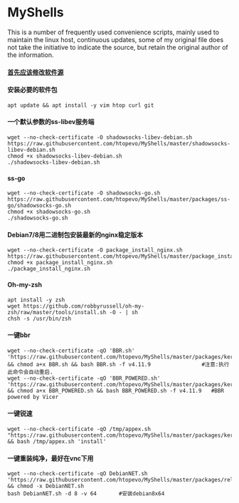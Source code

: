 # MyShells
This is a number of frequently used convenience scripts, mainly used to maintain the linux host, continuous updates, some of my original file does not take the initiative to indicate the source, but retain the original author of the information.

#### [首先应该修改软件源](https://github.com/htopevo/MyShells/blob/master/change_mirror.md)  

#### 安装必要的软件包
```
apt update && apt install -y vim htop curl git 
```
#### 一个默认参数的ss-libev服务端
```
wget --no-check-certificate -O shadowsocks-libev-debian.sh https://raw.githubusercontent.com/htopevo/MyShells/master/shadowsocks-libev-debian.sh
chmod +x shadowsocks-libev-debian.sh
./shadowsocks-libev-debian.sh
```
#### ss-go 
```
wget --no-check-certificate -O shadowsocks-go.sh https://raw.githubusercontent.com/htopevo/MyShells/master/packages/ss-go/shadowsocks-go.sh
chmod +x shadowsocks-go.sh
./shadowsocks-go.sh
```
#### Debian7/8用二进制包安装最新的nginx稳定版本
```
wget --no-check-certificate -O package_install_nginx.sh https://raw.githubusercontent.com/htopevo/MyShells/master/package_install_nginx.sh
chmod +x package_install_nginx.sh
./package_install_nginx.sh
```
#### Oh-my-zsh
```
apt install -y zsh 
wget https://github.com/robbyrussell/oh-my-zsh/raw/master/tools/install.sh -O - | sh
chsh -s /usr/bin/zsh
```
#### 一键bbr
```
wget --no-check-certificate -qO 'BBR.sh' 'https://raw.githubusercontent.com/htopevo/MyShells/master/packages/kernels/BBR.sh' && chmod a+x BBR.sh && bash BBR.sh -f v4.11.9                #注意:执行此命令会自动重启.
wget --no-check-certificate -qO 'BBR_POWERED.sh' 'https://raw.githubusercontent.com/htopevo/MyShells/master/packages/kernels/BBR_POWERED.sh' && chmod a+x BBR_POWERED.sh && bash BBR_POWERED.sh -f v4.11.9   #BBR powered by Vicer
```
#### 一键锐速 
```
wget --no-check-certificate -qO /tmp/appex.sh "https://raw.githubusercontent.com/htopevo/MyShells/master/packages/kernels/appex.sh" && bash /tmp/appex.sh 'install'
```
#### 一键重装纯净，最好在vnc下用
```
wget --no-check-certificate -qO DebianNET.sh 'https://raw.githubusercontent.com/htopevo/MyShells/master/packages/reloadsystem/DebianNET.sh' && chmod -x DebianNET.sh
bash DebianNET.sh -d 8 -v 64       #安装debian8x64
```